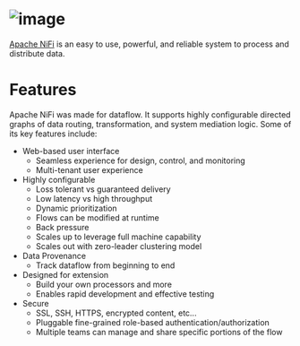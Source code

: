 # ![image](https://user-images.githubusercontent.com/67249292/209466029-acef1ce9-3d74-476c-bcc4-695aec5d9541.png)

[Apache NiFi](https://nifi.apache.org/) is an easy to use, powerful, and reliable system to process and distribute data.

# Features
Apache NiFi was made for dataflow. It supports highly configurable directed graphs of data routing, transformation, and system mediation logic. Some of its key features include:

* Web-based user interface
   * Seamless experience for design, control, and monitoring
   * Multi-tenant user experience
* Highly configurable
  * Loss tolerant vs guaranteed delivery
  * Low latency vs high throughput
  * Dynamic prioritization
  * Flows can be modified at runtime
  * Back pressure
  * Scales up to leverage full machine capability
  * Scales out with zero-leader clustering model
* Data Provenance
  * Track dataflow from beginning to end
* Designed for extension
  * Build your own processors and more
  * Enables rapid development and effective testing
* Secure
  * SSL, SSH, HTTPS, encrypted content, etc...
  * Pluggable fine-grained role-based authentication/authorization
  * Multiple teams can manage and share specific portions of the flow
